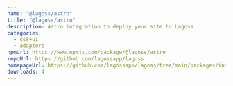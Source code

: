 ```yaml
---
name: "@lagoss/astro"
title: "@lagoss/astro"
description: Astro integration to deploy your site to Lagoss
categories:
  - css+ui
  - adapters
npmUrl: https://www.npmjs.com/package/@lagoss/astro
repoUrl: https://github.com/lagossapp/lagoss
homepageUrl: https://github.com/lagossapp/lagoss/tree/main/packages/integrations/astro
downloads: 4
---
```


